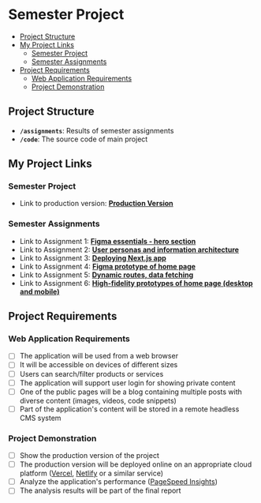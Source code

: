 # Semester Project <!-- omit in toc -->

- [Project Structure](#project-structure)
- [My Project Links](#my-project-links)
  - [Semester Project](#semester-project)
  - [Semester Assignments](#semester-assignments)
- [Project Requirements](#project-requirements)
  - [Web Application Requirements](#web-application-requirements)
  - [Project Demonstration](#project-demonstration)

## Project Structure

- **`/assignments`**: Results of semester assignments
- **`/code`**: The source code of main project

## My Project Links

### Semester Project

- Link to production version: [**Production Version**](https://quiz-wrld.vercel.app/)

### Semester Assignments

- Link to Assignment 1: [**Figma essentials - hero section**](/assignments/assignment%201/figma_essentials-hero_section.mp4)
- Link to Assignment 2: [**User personas and information architecture**](/assignments/assignment%202/user_personas_and_information_architecture.pdf)
- Link to Assignment 3: [**Deploying Next.js app**](https://quiz-wrld.vercel.app/)
- Link to Assignment 4: [**Figma prototype of home page**](/assignments/assignment%204/home_page_figma_prototype.png)
- Link to Assignment 5: [**Dynamic routes, data fetching**](https://quiz-wrld.vercel.app/)
- Link to Assignment 6: [**High-fidelity prototypes of home page (desktop and mobile)**](/assignments/assignment%206/)

## Project Requirements

### Web Application Requirements

- [ ] The application will be used from a web browser
- [ ] It will be accessible on devices of different sizes
- [ ] Users can search/filter products or services
- [ ] The application will support user login for showing private content
- [ ] One of the public pages will be a blog containing multiple posts with diverse content (images, videos, code snippets)
- [ ] Part of the application's content will be stored in a remote headless CMS system

### Project Demonstration

- [ ] Show the production version of the project
- [ ] The production version will be deployed online on an appropriate cloud platform ([Vercel](https://vercel.com), [Netlify](https://www.netlify.com/) or a similar service)
- [ ] Analyze the application's performance ([PageSpeed Insights](https://pagespeed.web.dev/))
- [ ] The analysis results will be part of the final report